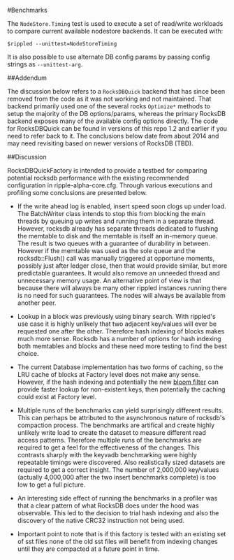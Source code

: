 #Benchmarks

The `NodeStore.Timing` test is used to execute a set of read/write workloads to compare current available nodestore backends. It can be executed with:

```
$rippled --unittest=NodeStoreTiming 
```

It is also possible to use alternate DB config params by passing config strings as `--unittest-arg`.

##Addendum

The discussion below refers to a `RocksDBQuick` backend that has since been removed from the code as it was not working and not maintained. That backend primarily used one of the several rocks `Optimize*` methods to setup the majority of the DB options/params, whereas the primary RocksDB backend exposes many of the available config options directly. The code for RocksDBQuick can be found in versions of this repo 1.2 and earlier if you need to refer back to it. The conclusions below date from about 2014 and may need revisiting based on newer versions of RocksDB (TBD).

##Discussion

RocksDBQuickFactory is intended to provide a testbed for comparing potential rocksdb performance with the existing recommended configuration in ripple-alpha-core.cfg. Through various executions and profiling some conclusions are presented below.

* If the write ahead log is enabled, insert speed soon clogs up under load. The BatchWriter class intends to stop this from blocking the main threads by queuing up writes and running them in a separate thread. However, rocksdb already has separate threads dedicated to flushing the memtable to disk and the memtable is itself an in-memory queue. The result is two queues with a guarantee of durability in between. However if the memtable was used as the sole queue and the rocksdb::Flush() call was manually triggered at opportune moments, possibly just after ledger close, then that would provide similar, but more predictable guarantees. It would also remove an unneeded thread and unnecessary memory usage. An alternative point of view is that because there will always be many other rippled instances running there is no need for such guarantees. The nodes will always be available from another peer.

* Lookup in a block was previously using binary search. With rippled's use case it is highly unlikely that two adjacent key/values will ever be requested one after the other. Therefore hash indexing of blocks makes much more sense. Rocksdb has a number of options for hash indexing both memtables and blocks and these need more testing to find the best choice.

* The current Database implementation has two forms of caching, so the LRU cache of blocks at Factory level does not make any sense. However, if the hash indexing and potentially the new [bloom filter](http://rocksdb.org/blog/1427/new-bloom-filter-format/) can provide faster lookup for non-existent keys, then potentially the caching could exist at Factory level.

* Multiple runs of the benchmarks can yield surprisingly different results. This can perhaps be attributed to the asynchronous nature of rocksdb's compaction process. The benchmarks are artifical and create highly unlikely write load to create the dataset to measure different read access patterns. Therefore multiple runs of the benchmarks are required to get a feel for the effectiveness of the changes. This contrasts sharply with the keyvadb benchmarking were highly repeatable timings were discovered. Also realistically sized datasets are required to get a correct insight. The number of 2,000,000 key/values (actually 4,000,000 after the two insert benchmarks complete) is too low to get a full picture.

* An interesting side effect of running the benchmarks in a profiler was that a clear pattern of what RocksDB does under the hood was observable. This led to the decision to trial hash indexing and also the discovery of the native CRC32 instruction not being used.

* Important point to note that is if this factory is tested with an existing set of sst files none of the old sst files will benefit from indexing changes until they are compacted at a future point in time.
